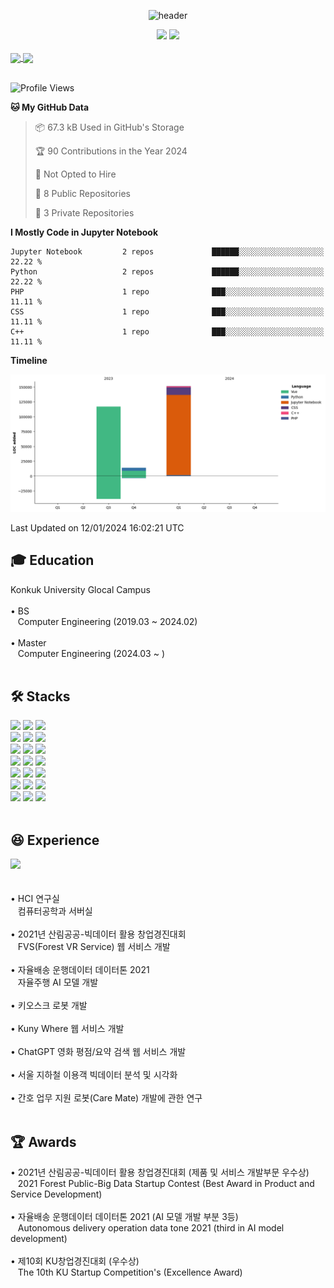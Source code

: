 <!-- 인사 -->
<div align = "center">

![header](https://capsule-render.vercel.app/api?type=rounded&color=0:43cea2,100:185a9d&fontColor=f7f5f5&text=Welcome%20to%20Taehyun's%20GitHub%20👋&animation=twinkling&fontSize=40&fontAlignY=50&fontAlign=50&height=180)

</div>

<div align = "center">
  <img src="https://hits.seeyoufarm.com/api/count/incr/badge.svg?url=https%3A%2F%2Fgithub.com%2Fthe0807&count_bg=%2379C83D&title_bg=%23555555&icon=github.svg&icon_color=%23E7E7E7&title=visit&edge_flat=false">

  <a href="mailto:the0807.eom@gmail.com">
    <img src="https://img.shields.io/badge/Gmail-d14836?logo=Gmail&logoColor=white&link=the0807.eom@gmail.com">
  </a>
</div>
<br>

<!-- 상태 카드 -->
<div align = "center" style="display:flex; flex-direction:row;">
  <a href="">
    <img height=200 align="center" src="https://github-readme-stats-the0807s-projects.vercel.app/api?username=the0807&include_all_commits=true&count_private=true&show_icons=true&hide_border=true&rank_icon=github&custom_title=Git%20Stats" />
    <img height=200 align="center" src="https://github-readme-stats-the0807s-projects.vercel.app/api/top-langs?username=the0807&layout=compact&langs_count=8&card_width=320&count_private=true" />
  </a>
</div>
<br>

<!--START_SECTION:waka-->
![Profile Views](http://img.shields.io/badge/Profile%20Views-274-blue)

**🐱 My GitHub Data** 

> 📦 67.3 kB Used in GitHub's Storage 
 > 
> 🏆 90 Contributions in the Year 2024
 > 
> 🚫 Not Opted to Hire
 > 
> 📜 8 Public Repositories 
 > 
> 🔑 3 Private Repositories 
 > 
**I Mostly Code in Jupyter Notebook** 

```text
Jupyter Notebook         2 repos             ██████░░░░░░░░░░░░░░░░░░░   22.22 % 
Python                   2 repos             ██████░░░░░░░░░░░░░░░░░░░   22.22 % 
PHP                      1 repo              ███░░░░░░░░░░░░░░░░░░░░░░   11.11 % 
CSS                      1 repo              ███░░░░░░░░░░░░░░░░░░░░░░   11.11 % 
C++                      1 repo              ███░░░░░░░░░░░░░░░░░░░░░░   11.11 % 
```



**Timeline**

![Lines of Code chart](https://raw.githubusercontent.com/the0807/the0807/main/assets/bar_graph.png)


 Last Updated on 12/01/2024 16:02:21 UTC
<!--END_SECTION:waka-->

## 🎓 Education
<div style="display:flex; flex-direction:row;">
  Konkuk University Glocal Campus
</div>
<br>
<div style="display:flex; flex-direction:row;">
  • BS
</div>
<div style="display:flex; flex-direction:row;">
  &nbsp&nbsp Computer Engineering (2019.03 ~ 2024.02)
</div>
<br>
<div style="display:flex; flex-direction:row;">
  • Master
</div>
<div style="display:flex; flex-direction:row;">
  &nbsp&nbsp Computer Engineering (2024.03 ~ )
</div>
<br>

<!-- Stack -->
## 🛠️ Stacks
<div style="display:flex; flex-direction:column; align-items:flex-start;">
  <div>
  <img src="https://img.shields.io/badge/ROS-22314E?logo=ros&logoColor=white">
  <img src="https://img.shields.io/badge/ROS2-22314E?logo=ros&logoColor=white">
  <img src="https://img.shields.io/badge/GitHub-181717?logo=github&logoColor=white">
  <br>
  <img src="https://img.shields.io/badge/Raspberry Pi-A22846?logo=Raspberry-Pi&logoColor=white">
  <img src="https://img.shields.io/badge/Ubuntu-E95420?logo=Ubuntu&logoColor=white">
  <img src="https://img.shields.io/badge/Jupyter-F37626?logo=Jupyter&logoColor=white">
  <br>
  <img src="https://img.shields.io/badge/PyTorch-EE4C2C?logo=PyTorch&logoColor=white">
  <img src="https://img.shields.io/badge/TensorFlow-FF6F00?logo=TensorFlow&logoColor=white">
  <img src="https://img.shields.io/badge/Git-F05032?logo=git&logoColor=white">
  <br>
  <img src="https://img.shields.io/badge/Arduino-00878F?logo=Arduino&logoColor=white">
  <img src="https://img.shields.io/badge/Vue.js-4FC08D?logo=Vue.js&logoColor=white">
  <img src="https://img.shields.io/badge/Anaconda-44A833?logo=anaconda&logoColor=white">
  <br>
  <img src="https://img.shields.io/badge/Linux-FCC624?logo=linux&logoColor=black">
  <img src="https://img.shields.io/badge/Firebase-FFCA28?logo=firebase&logoColor=white">
  <img src="https://img.shields.io/badge/Javascript-F7DF1E?logo=javascript&logoColor=white">
  <br>
  <img src="https://img.shields.io/badge/VSCode-007ACC?logo=visual-studio-code&logoColor=white">
  <img src="https://img.shields.io/badge/Vuetify-1867C0?logo=Vuetify">
  <img src="https://img.shields.io/badge/OpenCV-5C3EE8?logo=OpenCV&logoColor=white">
  <br>
  <img src="https://img.shields.io/badge/Python-3776AB?logo=python&logoColor=white">
  <img src="https://img.shields.io/badge/C/C++-3776AB?logo=C%2B%2B&logoColor=white"/>
  <img src="https://img.shields.io/badge/MySQL-4479A1?logo=mysql&logoColor=white">
  <br>
</div>
<br>

## 😆 Experience
<a href="https://the0807.notion.site/96142016cc1141fa800665d9e152d877?pvs=4">
  <img src="https://img.shields.io/badge/Notion-181717?logo=Notion&logoColor=white">
</a>
<br><br>

<div style="display:flex; flex-direction:row;">
  • HCI 연구실
</div>
<div style="display:flex; flex-direction:row;">
  &nbsp&nbsp 컴퓨터공학과 서버실
</div>
<br>

<div style="display:flex; flex-direction:row;">
  • 2021년 산림공공-빅데이터 활용 창업경진대회
</div>
<div style="display:flex; flex-direction:row;">
  &nbsp&nbsp FVS(Forest VR Service) 웹 서비스 개발
</div>
<br>

<div style="display:flex; flex-direction:row;">
  • 자율배송 운행데이터 데이터톤 2021
</div>
<div style="display:flex; flex-direction:row;">
  &nbsp&nbsp 자율주행 AI 모델 개발
</div>
<br>

<div style="display:flex; flex-direction:row;">
  • 키오스크 로봇 개발
</div>
<br>

<div style="display:flex; flex-direction:row;">
  • Kuny Where 웹 서비스 개발
</div>
<br>

<div style="display:flex; flex-direction:row;">
  • ChatGPT 영화 평점/요약 검색 웹 서비스 개발
</div>
<br>

<div style="display:flex; flex-direction:row;">
  • 서울 지하철 이용객 빅데이터 분석 및 시각화
</div>
<br>

<div style="display:flex; flex-direction:row;">
  • 간호 업무 지원 로봇(Care Mate) 개발에 관한 연구
</div>
<br>

## 🏆 Awards
<div style="display:flex; flex-direction:row;">
  • 2021년 산림공공-빅데이터 활용 창업경진대회 (제품 및 서비스 개발부문 우수상)
</div>
<div style="display:flex; flex-direction:row;">
  &nbsp&nbsp 2021 Forest Public-Big Data Startup Contest (Best Award in Product and Service Development)
</div>
<br>

<div style="display:flex; flex-direction:row;">
  • 자율배송 운행데이터 데이터톤 2021 (AI 모델 개발 부분 3등)
</div>
<div style="display:flex; flex-direction:row;">
  &nbsp&nbsp Autonomous delivery operation data tone 2021 (third in AI model development)
</div>
<br>

<div style="display:flex; flex-direction:row;">
  • 제10회 KU창업경진대회 (우수상)
</div>
<div style="display:flex; flex-direction:row;">
  &nbsp&nbsp The 10th KU Startup Competition's (Excellence Award)
</div>
<br>

<!-- Contact -->
<!--
## 📞 Contact
<div align = "center" style="display:flex; flex-direction:row;">
  <a href="mailto:the0807.eom@gmail.com">
    <img src="https://img.shields.io/badge/Gmail-d14836?logo=Gmail&logoColor=white&link=the0807.eom@gmail.com"> 
  </a>
</div>
<br>
-->

<!--
**the0807/the0807** is a ✨ _special_ ✨ repository because its `README.md` (this file) appears on your GitHub profile.

Here are some ideas to get you started:

- 🔭 I’m currently working on ...
- 🌱 I’m currently learning ...
- 👯 I’m looking to collaborate on ...
- 🤔 I’m looking for help with ...
- 💬 Ask me about ...
- 📫 How to reach me: ...
- 😄 Pronouns: ...
- ⚡ Fun fact: ...
-->

